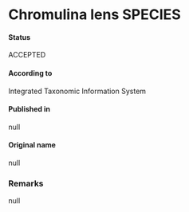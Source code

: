 Chromulina lens SPECIES
=======

#### Status
ACCEPTED

#### According to
Integrated Taxonomic Information System

#### Published in
null

#### Original name
null

### Remarks
null